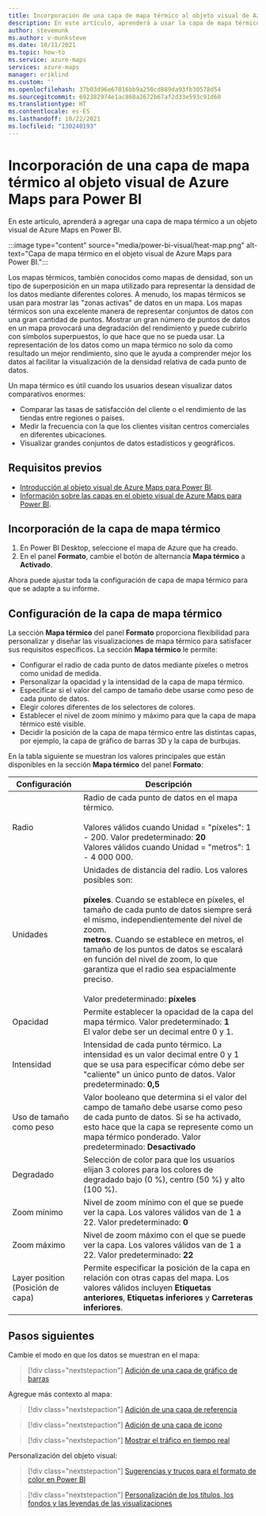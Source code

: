 ```yaml
---
title: Incorporación de una capa de mapa térmico al objeto visual de Azure Maps para Power BI | Microsoft Azure Maps
description: En este artículo, aprenderá a usar la capa de mapa térmico en el objeto visual de Microsoft Azure Maps para Power BI.
author: stevemunk
ms.author: v-munksteve
ms.date: 10/11/2021
ms.topic: how-to
ms.service: azure-maps
services: azure-maps
manager: eriklind
ms.custom: ''
ms.openlocfilehash: 37b03d96e67016bb9a250cd889da93fb30578d54
ms.sourcegitcommit: 692382974e1ac868a2672b67af2d33e593c91d60
ms.translationtype: HT
ms.contentlocale: es-ES
ms.lasthandoff: 10/22/2021
ms.locfileid: "130240193"
---
```

# <a name="add-a-heat-map-layer-to-the-azure-maps-visual-for-power-bi"></a>Incorporación de una capa de mapa térmico al objeto visual de Azure Maps para Power BI

En este artículo, aprenderá a agregar una capa de mapa térmico a un objeto visual de Azure Maps en Power BI.

:::image type="content" source="media/power-bi-visual/heat-map.png" alt-text="Capa de mapa térmico en el objeto visual de Azure Maps para Power BI.":::

Los mapas térmicos, también conocidos como mapas de densidad, son un tipo de superposición en un mapa utilizado para representar la densidad de los datos mediante diferentes colores. A menudo, los mapas térmicos se usan para mostrar las "zonas activas" de datos en un mapa. Los mapas térmicos son una excelente manera de representar conjuntos de datos con una gran cantidad de puntos. Mostrar un gran número de puntos de datos en un mapa provocará una degradación del rendimiento y puede cubrirlo con símbolos superpuestos, lo que hace que no se pueda usar. La representación de los datos como un mapa térmico no solo da como resultado un mejor rendimiento, sino que le ayuda a comprender mejor los datos al facilitar la visualización de la densidad relativa de cada punto de datos.

Un mapa térmico es útil cuando los usuarios desean visualizar datos comparativos enormes:

- Comparar las tasas de satisfacción del cliente o el rendimiento de las tiendas entre regiones o países.
- Medir la frecuencia con la que los clientes visitan centros comerciales en diferentes ubicaciones.
- Visualizar grandes conjuntos de datos estadísticos y geográficos.

## <a name="prerequisites"></a>Requisitos previos

- [Introducción al objeto visual de Azure Maps para Power BI](/azure/azure-maps/power-bi-visual-getting-started).
- [Información sobre las capas en el objeto visual de Azure Maps para Power BI](/azure/azure-maps/power-bi-visual-understanding-layers).

## <a name="add-the-heat-map-layer"></a>Incorporación de la capa de mapa térmico

1. En Power BI Desktop, seleccione el mapa de Azure que ha creado.
1. En el panel **Formato**, cambie el botón de alternancia **Mapa térmico** a **Activado**.

Ahora puede ajustar toda la configuración de capa de mapa térmico para que se adapte a su informe.

## <a name="heat-map-layer-settings"></a>Configuración de la capa de mapa térmico

La sección **Mapa térmico** del panel **Formato** proporciona flexibilidad para personalizar y diseñar las visualizaciones de mapa térmico para satisfacer sus requisitos específicos. La sección **Mapa térmico** le permite:

- Configurar el radio de cada punto de datos mediante píxeles o metros como unidad de medida.
- Personalizar la opacidad y la intensidad de la capa de mapa térmico.  
- Especificar si el valor del campo de tamaño debe usarse como peso de cada punto de datos.
- Elegir colores diferentes de los selectores de colores.
- Establecer el nivel de zoom mínimo y máximo para que la capa de mapa térmico esté visible.
- Decidir la posición de la capa de mapa térmico entre las distintas capas, por ejemplo, la capa de gráfico de barras 3D y la capa de burbujas.

En la tabla siguiente se muestran los valores principales que están disponibles en la sección **Mapa térmico** del panel **Formato**:

| Configuración              | Descripción      |
|----------------------|------------------|
| Radio | Radio de cada punto de datos en el mapa térmico.<br /><br />Valores válidos cuando Unidad = "píxeles": 1 - 200. Valor predeterminado: **20**<br />Valores válidos cuando Unidad = "metros": 1 - 4 000 000.|
| Unidades  | Unidades de distancia del radio. Los valores posibles son:<br /><br />**píxeles**. Cuando se establece en píxeles, el tamaño de cada punto de datos siempre será el mismo, independientemente del nivel de zoom.<br />**metros**. Cuando se establece en metros, el tamaño de los puntos de datos se escalará en función del nivel de zoom, lo que garantiza que el radio sea espacialmente preciso.<br /><br /> Valor predeterminado: **píxeles**  |
| Opacidad | Permite establecer la opacidad de la capa del mapa térmico. Valor predeterminado: **1**<br/>El valor debe ser un decimal entre 0 y 1. |
| Intensidad | Intensidad de cada punto térmico. La intensidad es un valor decimal entre 0 y 1 que se usa para especificar cómo debe ser "caliente" un único punto de datos. Valor predeterminado: **0,5** |
| Uso de tamaño como peso | Valor booleano que determina si el valor del campo de tamaño debe usarse como peso de cada punto de datos. Si se ha activado, esto hace que la capa se represente como un mapa térmico ponderado. Valor predeterminado: **Desactivado** |
| Degradado |Selección de color para que los usuarios elijan 3 colores para los colores de degradado bajo (0 %), centro (50 %) y alto (100 %). |
| Zoom mínimo |Nivel de zoom mínimo con el que se puede ver la capa. Los valores válidos van de 1 a 22. Valor predeterminado: **0** |
|Zoom máximo |Nivel de zoom máximo con el que se puede ver la capa.  Los valores válidos van de 1 a 22. Valor predeterminado: **22**|
|Layer position (Posición de capa) |Permite especificar la posición de la capa en relación con otras capas del mapa. Los valores válidos incluyen **Etiquetas anteriores**, **Etiquetas inferiores** y **Carreteras inferiores**. |

## <a name="next-steps"></a>Pasos siguientes

Cambie el modo en que los datos se muestran en el mapa:

> [!div class="nextstepaction"]
> [Adición de una capa de gráfico de barras](power-bi-visual-add-bar-chart-layer.md)

Agregue más contexto al mapa:

> [!div class="nextstepaction"]
> [Adición de una capa de referencia](power-bi-visual-add-reference-layer.md)

> [!div class="nextstepaction"]
> [Adición de una capa de icono](power-bi-visual-add-tile-layer.md)

> [!div class="nextstepaction"]
> [Mostrar el tráfico en tiempo real](power-bi-visual-show-real-time-traffic.md)

Personalización del objeto visual:

> [!div class="nextstepaction"]
> [Sugerencias y trucos para el formato de color en Power BI](/power-bi/visuals/service-tips-and-tricks-for-color-formatting)

> [!div class="nextstepaction"]
> [Personalización de los títulos, los fondos y las leyendas de las visualizaciones](/power-bi/visuals/power-bi-visualization-customize-title-background-and-legend)
